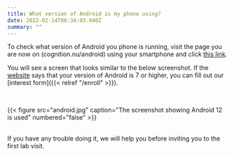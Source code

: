 ```yaml
---
title: What version of Android is my phone using?
date: 2022-02-14T06:34:03.640Z
summary: ""
---
```

To check what version of Android you phone is running, visit the page you are now on (cognition.nu/android) using your smartphone and click [this link](https://www.whatismybrowser.com/detect/what-version-of-android-do-i-have). 


You will see a screen that looks similar to the below screenshot. If the [website](https://www.whatismybrowser.com/detect/what-version-of-android-do-i-have) says that your version of Android is 7 or higher, you can fill out our [interest form]({{< relref "/enroll" >}}). 

<br>

{{< figure src="android.jpg" caption="The screenshot showing Android 12 is used" numbered="false" >}}

<br>
If you have any trouble doing it, we will help you before inviting you to the first lab visit.

<br>
